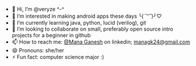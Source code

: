 - 👋 Hi, I’m @veryze ^-^
- 👀 I’m interested in making android apps these days ╰(*´︶`*)╯♡
- 🌱 I’m currently learning java, python, lucid (verilog), git
- 💞️ I’m looking to collaborate on small, preferably open source intro projects for a beginner in github 
- 📫 How to reach me: [@Mana Ganesh](https://www.linkedin.com/in/mana-ganesh-b86906264/) on linkedin; managk24@gmail.com
- 😄 Pronouns: she/her 
- ⚡ Fun fact: computer science major :)

<!---
veryze/veryze is a ✨ special ✨ repository because its `README.md` (this file) appears on your GitHub profile.
You can click the Preview link to take a look at your changes.
--->
